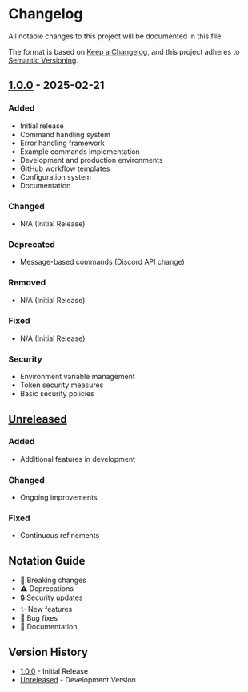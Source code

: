 # Changelog

All notable changes to this project will be documented in this file.

The format is based on [Keep a Changelog](https://keepachangelog.com/en/1.0.0/),
and this project adheres to
[Semantic Versioning](https://semver.org/spec/v2.0.0.html).

## [1.0.0] - 2025-02-21

### Added

-   Initial release
-   Command handling system
-   Error handling framework
-   Example commands implementation
-   Development and production environments
-   GitHub workflow templates
-   Configuration system
-   Documentation

### Changed

-   N/A (Initial Release)

### Deprecated

-   Message-based commands (Discord API change)

### Removed

-   N/A (Initial Release)

### Fixed

-   N/A (Initial Release)

### Security

-   Environment variable management
-   Token security measures
-   Basic security policies

## [Unreleased]

### Added

-   Additional features in development

### Changed

-   Ongoing improvements

### Fixed

-   Continuous refinements

## Notation Guide

-   🚨 Breaking changes
-   ⚠️ Deprecations
-   🔒 Security updates
-   ✨ New features
-   🐛 Bug fixes
-   📝 Documentation

## Version History

-   [1.0.0] - Initial Release
-   [Unreleased] - Development Version

[1.0.0]: https://github.com/yourusername/your-repo-name/releases/tag/v1.0.0
[Unreleased]:
    https://github.com/yourusername/your-repo-name/compare/v1.0.0...HEAD

